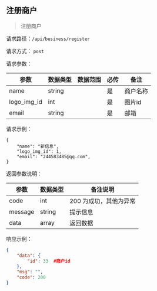 ## 注册商户

> 注册商户

请求路径：`/api/business/register`

请求方式： `post`

请求参数： 

| 参数      | 数据类型 | 数据范围 | 必传 | 备注                                             |
| --------- | -------- | -------- | ---- | ------------------------------------------------ |
| name | string      |          | 是   | 商户名称                     |
| logo_img_id | int    |          | 是   | 图片id |
| email | string    |          | 是   | 邮箱 |


请求示例：

```
{
    "name": "新信息",
    "logo_img_id": 1,
    "email": "244583485@qq.com",
}
```



返回参数说明：

| 参数    | 数据类型 | 备注说明               |
| ------- | -------- | ---------------------- |
| code    | int      | 200 为成功，其他为异常 |
| message | string   | 提示信息               |
| data    | array    | 返回数据               |

响应示例：

```json
{
    "data": {
        "id": 33  #商户id
    },
    "msg": "",
    "code": 200
}
```